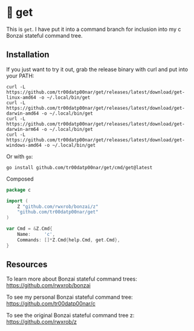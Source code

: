 # :deciduous_tree: get

This is `get`. I have put it into a command branch for inclusion into my c Bonzai stateful command tree.

## Installation

If you just want to try it out, grab the release binary with curl and put into your PATH:

```
curl -L https://github.com/tr00datp00nar/get/releases/latest/download/get-linux-amd64 -o ~/.local/bin/get
curl -L https://github.com/tr00datp00nar/get/releases/latest/download/get-darwin-amd64 -o ~/.local/bin/get
curl -L https://github.com/tr00datp00nar/get/releases/latest/download/get-darwin-arm64 -o ~/.local/bin/get
curl -L https://github.com/tr00datp00nar/get/releases/latest/download/get-windows-amd64 -o ~/.local/bin/get
```

Or with `go`:

```shell
go install github.com/tr00datp00nar/get/cmd/get@latest
```

Composed

```go
package c

import (
	Z "github.com/rwxrob/bonzai/z"
    "github.com/tr00datp00nar/get"
)

var Cmd = &Z.Cmd{
	Name:     'c',
    Commands: []*Z.Cmd{help.Cmd, get.Cmd},
}
```

## Resources

To learn more about Bonzai stateful command trees: https://github.com/rwxrob/bonzai

To see my personal Bonzai stateful command tree: https://github.com/tr00datp00nar/c

To see the original Bonzai stateful command tree z: https://github.com/rwxrob/z
